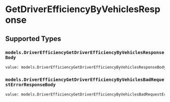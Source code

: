 # GetDriverEfficiencyByVehiclesResponse


## Supported Types

### `models.DriverEfficiencyGetDriverEfficiencyByVehiclesResponseBody`

```python
value: models.DriverEfficiencyGetDriverEfficiencyByVehiclesResponseBody = /* values here */
```

### `models.DriverEfficiencyGetDriverEfficiencyByVehiclesBadRequestErrorResponseBody`

```python
value: models.DriverEfficiencyGetDriverEfficiencyByVehiclesBadRequestErrorResponseBody = /* values here */
```

